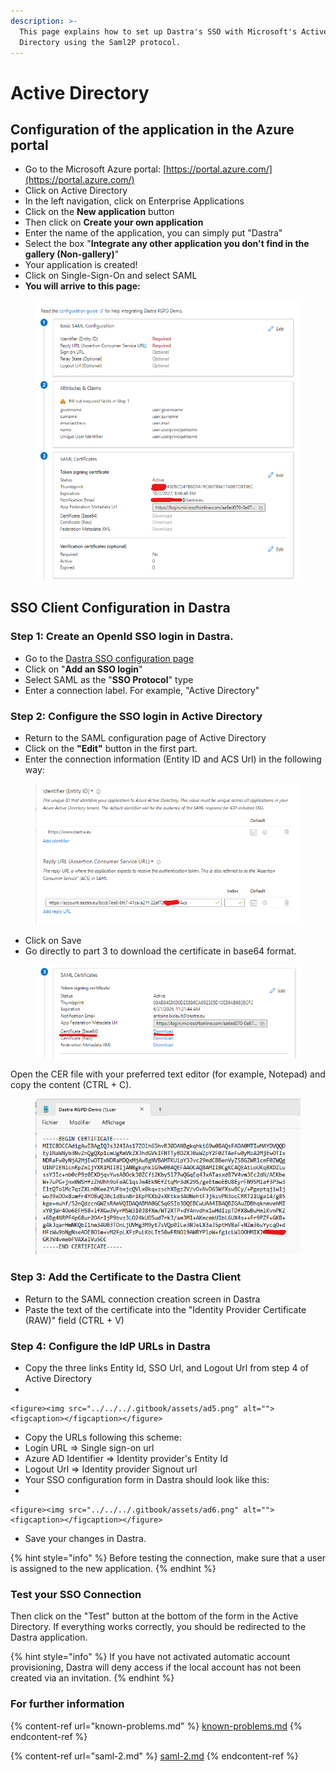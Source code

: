```yaml
---
description: >-
  This page explains how to set up Dastra's SSO with Microsoft's Active
  Directory using the Saml2P protocol.
---
```


# Active Directory

## **Configuration of the application in the Azure portal**

* Go to the Microsoft Azure portal: [https://portal.azure.com/](https://portal.azure.com/)
* Click on Active Directory
* In the left navigation, click on Enterprise Applications
* Click on the **New application** button
* Then click on **Create your own application**
* Enter the name of the application, you can simply put "Dastra"
* Select the box "**Integrate any other application you don't find in the gallery (Non-gallery)**"
* Your application is created!
* Click on Single-Sign-On and select SAML
* **You will arrive to this page:**

<figure><img src="../../../.gitbook/assets/ad1.png" alt=""><figcaption></figcaption></figure>

## **SSO Client Configuration in Dastra**

### **Step 1: Create an OpenId SSO login in Dastra.**

* Go to the [Dastra SSO configuration page](https://app.dastra.eu/general-settings/sso)
* Click on "**Add an SSO login**"
* Select SAML as the "**SSO Protocol**" type
* Enter a connection label. For example, "Active Directory"

### Step 2: Configure the SSO login in Active Directory

* Return to the SAML configuration page of Active Directory
* Click on the **"Edit"** button in the first part.
* Enter the connection information (Entity ID and ACS Url) in the following way:

<figure><img src="../../../.gitbook/assets/ad2.png" alt=""><figcaption></figcaption></figure>

* Click on Save
* Go directly to part 3 to download the certificate in base64 format.

<div align="center">

<figure><img src="../../../.gitbook/assets/ad3.png" alt=""><figcaption></figcaption></figure>

</div>

Open the CER file with your preferred text editor (for example, Notepad) and copy the content (CTRL + C).

<figure><img src="../../../.gitbook/assets/ad4.png" alt=""><figcaption></figcaption></figure>

### **Step 3: Add the Certificate to the Dastra Client**

* Return to the SAML connection creation screen in Dastra
* Paste the text of the certificate into the "Identity Provider Certificate (RAW)" field (CTRL + V)

### **Step 4: Configure the IdP URLs in Dastra**

* Copy the three links Entity Id, SSO Url, and Logout Url from step 4 of Active Directory
*

    <figure><img src="../../../.gitbook/assets/ad5.png" alt=""><figcaption></figcaption></figure>
* Copy the URLs following this scheme:
* Login URL => Single sign-on url
* Azure AD Identifier => Identity provider's Entity Id
* Logout Url => Identity provider Signout url
* Your SSO configuration form in Dastra should look like this:
*

    <figure><img src="../../../.gitbook/assets/ad6.png" alt=""><figcaption></figcaption></figure>
* Save your changes in Dastra.

{% hint style="info" %}
Before testing the connection, make sure that a user is assigned to the new application.
{% endhint %}

### Test your SSO Connection

Then click on the "Test" button at the bottom of the form in the Active Directory. If everything works correctly, you should be redirected to the Dastra application.



{% hint style="info" %}
If you have not activated automatic account provisioning, Dastra will deny access if the local account has not been created via an invitation.
{% endhint %}

### For further information

{% content-ref url="known-problems.md" %}
[known-problems.md](known-problems.md)
{% endcontent-ref %}

{% content-ref url="saml-2.md" %}
[saml-2.md](saml-2.md)
{% endcontent-ref %}
